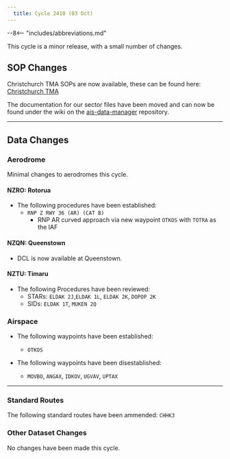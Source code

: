 ```yaml
---
  title: Cycle 2410 (03 Oct)
---
```


--8<-- "includes/abbreviations.md"

This cycle is a minor release, with a small number of changes. 

## SOP Changes

Christchurch TMA SOPs are now available, these can be found here: [Christchurch TMA](../../terminal/ctma.md)

The documentation for our sector files have been moved and can now be found under the wiki on the [ais-data-manager](https://github.com/vatnz-dev/ais-data-manager/wiki) repository.

-----

## Data Changes

### Aerodrome

Minimal changes to aerodromes this cycle.

#### NZRO: Rotorua

- The following procedures have been established:
    - `RNP Z RWY 36 (AR) (CAT B)`
        - RNP AR curved approach via new waypoint `OTKOS` with `TOTRA` as the IAF

#### NZQN: Queenstown

- DCL is now available at Queenstown.

#### NZTU: Timaru

- The following Procedures have been reviewed:
    - STARs: `ELDAK 2J`,`ELDAK 1L`, `ELDAK 2K`, `DOPOP 2K`
    - SIDs: `ELDAK 1T`, `MUKEN 2Q`

### Airspace

- The following waypoints have been established:
    - `OTKOS`

- The following waypoints have been disestablished:
    - `MOVBO`, `ANGAX`, `IDKOV`, `UGVAV`, `UPTAX`

-----

### Standard Routes

The following standard routes have been ammended: `CHHK3`

### Other Dataset Changes

No changes have been made this cycle.

